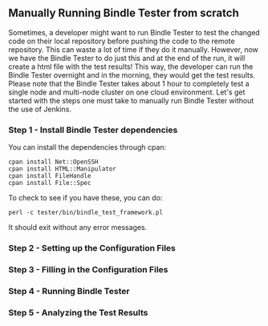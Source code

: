 ## Manually Running Bindle Tester from scratch

Sometimes, a developer might want to run Bindle Tester to test the changed code on their local repository before pushing the code to the remote repository. This can waste a lot of time if they do it manually. However, now we have the Bindle Tester to do just this and at the end of the run, it will create a html file with the test results! This way, the developer can run the Bindle Tester overnight and in the morning, they would get the test results. Please note that the Bindle Tester takes about 1 hour to completely test a single node and multi-node cluster on one cloud environment. Let's get started with the steps one must take to manually run Bindle Tester without the use of Jenkins.

### Step 1 - Install Bindle Tester dependencies
You can install the dependencies through cpan:

    cpan install Net::OpenSSH
    cpan install HTML::Manipulator
    cpan install FileHandle
    cpan install File::Spec
    
To check to see if you have these, you can do:

    perl -c tester/bin/bindle_test_framework.pl
    
It should exit without any error messages.

### Step 2 - Setting up the Configuration Files

### Step 3 - Filling in the Configuration Files

### Step 4 - Running Bindle Tester

### Step 5 - Analyzing the Test Results


